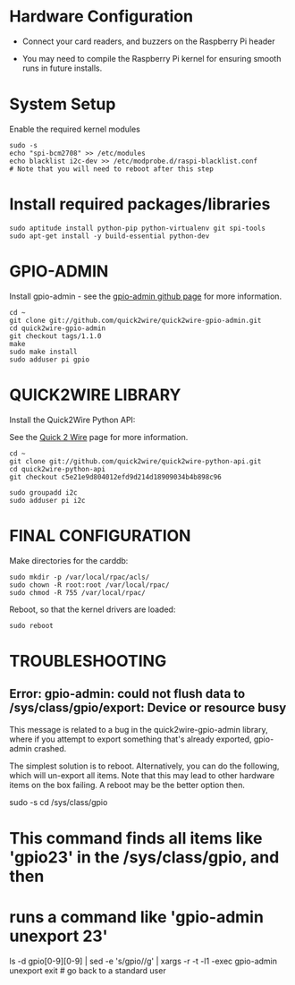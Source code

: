 # Hardware Configuration

* Connect your card readers, and buzzers on the Raspberry Pi header

* You may need to compile the Raspberry Pi kernel for ensuring smooth runs in future installs.


# System Setup

Enable the required kernel modules

    sudo -s
    echo "spi-bcm2708" >> /etc/modules
    echo blacklist i2c-dev >> /etc/modprobe.d/raspi-blacklist.conf
    # Note that you will need to reboot after this step

# Install required packages/libraries
    sudo aptitude install python-pip python-virtualenv git spi-tools
    sudo apt-get install -y build-essential python-dev
    


GPIO-ADMIN
==========

Install gpio-admin - see the [gpio-admin github
page](https://github.com/quick2wire/quick2wire-gpio-admin) for more
information.

    cd ~
    git clone git://github.com/quick2wire/quick2wire-gpio-admin.git
    cd quick2wire-gpio-admin
    git checkout tags/1.1.0
    make
    sudo make install
    sudo adduser pi gpio


QUICK2WIRE LIBRARY
==================

Install the Quick2Wire Python API:

See the [Quick 2 Wire](https://github.com/quick2wire/quick2wire-python-api)
page for more information.


    cd ~
    git clone git://github.com/quick2wire/quick2wire-python-api.git
    cd quick2wire-python-api
    git checkout c5e21e9d804012efd9d214d18909034b4b898c96
    
    sudo groupadd i2c
    sudo adduser pi i2c


FINAL CONFIGURATION
===================

Make directories for the carddb:

    sudo mkdir -p /var/local/rpac/acls/
    sudo chown -R root:root /var/local/rpac/
    sudo chmod -R 755 /var/local/rpac/

Reboot, so that the kernel drivers are loaded:

    sudo reboot

TROUBLESHOOTING
===============

## Error: gpio-admin: could not flush data to /sys/class/gpio/export: Device or resource busy

This message is related to a bug in the quick2wire-gpio-admin library, where
if you attempt to export something that's already exported, gpio-admin
crashed.

The simplest solution is to reboot. Alternatively, you can do the following,
which will un-export all items. Note that this may lead to other hardware
items on the box failing. A reboot may be the better option then.

  sudo -s
  cd /sys/class/gpio
  # This command finds all items like 'gpio23' in the /sys/class/gpio, and then
  # runs a command like 'gpio-admin unexport 23'
  ls -d gpio[0-9][0-9] | sed -e 's/gpio//g' | xargs -r -t -l1 -exec gpio-admin unexport
  exit # go back to a standard user
